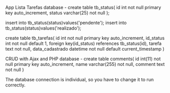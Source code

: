 App Lista Tarefas database -
  create table tb_status(
	id int not null primary key auto_increment,
    status varchar(25) not null
  );

  insert into tb_status(status)values('pendente');
  insert into tb_status(status)values('realizado');

  create table tb_tarefas(
    id int not null primary key auto_increment,
      id_status int not null default 1,
      foreign key(id_status) references tb_status(id),
    tarefa text not null,
      data_cadastrado datetime not null default current_timestamp
  )
  
CRUD with Ajax and PHP database -
  create table comments(
    id int(11) not null primary key auto_increment,
    name varchar(255) not null,
    comment text not null
  )

The database connection is individual, so you have to change it to run correctly.
